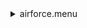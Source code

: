 <details>
<summary>airforce.menu</summary>

<blockquote>

<details>
<summary>airforce.cbk</summary>

<blockquote>

<details>
<summary>1083_FW.rcp</summary>

<blockquote>

``` PREFILTERRANGE 1083 ```

</blockquote></details>
<details>
<summary>Exposure_81.rcp</summary>

<blockquote>

``` EXPOSURE 81 ```

</blockquote></details>
``` setupdark.rcp ```
<details>
<summary>Dark_4Sums.rcp</summary>

<blockquote>

``` SHUT	IN ```
``` DATA	RCAM	BOTH	656.28	4 ```
``` DATA	RCAM	BOTH	656.28	4 ```

</blockquote></details>
<details>
<summary>setupFlat.rcp</summary>

<blockquote>

``` DIFFUSER  IN ```
``` COVER OUT ```
``` OCC		OUT ```
``` SHUT	OUT ```
``` CALIB	OUT ```

</blockquote></details>
<details>
<summary>1083_1_2beams_4sums.rcp</summary>

<blockquote>

``` SHUT OUT ```
``` DATA	RCAM	BOTH	1083.00	4 ```
``` DATA	TCAM	BOTH	1083.00	4 ```
``` SHUT IN ```

</blockquote></details>
``` setupdark.rcp ```

</blockquote></details>

</blockquote></details>
